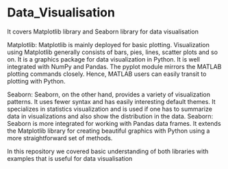 # Data_Visualisation
It covers Matplotlib library and Seaborn library for data  visualisation

Matplotlib: Matplotlib is mainly deployed for basic plotting. Visualization using Matplotlib generally consists of bars, pies, lines, scatter plots and so on.
It is a graphics package for data visualization in Python. It is well integrated with NumPy and Pandas. The pyplot module mirrors the MATLAB plotting commands closely. Hence, MATLAB users can easily transit to plotting with Python.

Seaborn: Seaborn, on the other hand, provides a variety of visualization patterns. It uses fewer syntax and has easily interesting default themes. It specializes in statistics visualization and is used if one has to summarize data in visualizations and also show the distribution in the data.
Seaborn: Seaborn is more integrated for working with Pandas data frames. It extends the Matplotlib library for creating beautiful graphics with Python using a more straightforward set of methods.

In this repository we covered basic understanding of both libraries with examples that is useful for data visualisation
